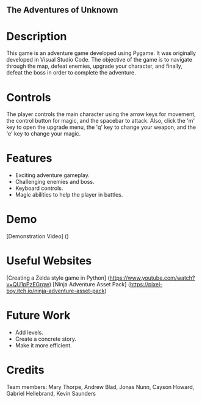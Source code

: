 ## The Adventures of Unknown

# Description
This game is an adventure game developed using Pygame. It was originally developed in Visual Studio Code. The objective of the game is to navigate through the map, defeat enemies, upgrade your character, and finally, defeat the boss in order to complete the adventure.

# Controls
The player controls the main character using the arrow keys for movement, the control button for magic, and the spacebar to attack. Also, click the 'm' key to open the upgrade menu, the 'q' key to change your weapon, and the 'e' key to change your magic.

# Features
* Exciting adventure gameplay.
* Challenging enemies and boss.
* Keyboard controls.
* Magic abilities to help the player in battles.

# Demo
[Demonstration Video] ()

# Useful Websites
[Creating a Zelda style game in Python] (https://www.youtube.com/watch?v=QU1pPzEGrqw)
[Ninja Adventure Asset Pack] (https://pixel-boy.itch.io/ninja-adventure-asset-pack)

# Future Work
* Add levels.
* Create a concrete story.
* Make it more efficient.

# Credits
Team members: Mary Thorpe, Andrew Blad, Jonas Nunn, Cayson Howard, Gabriel Hellebrand, Kevin Saunders
